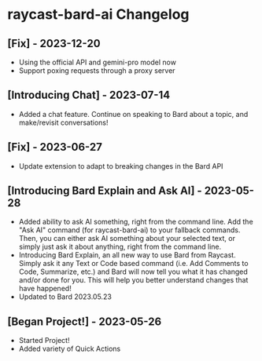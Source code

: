 # raycast-bard-ai Changelog

## [Fix] - 2023-12-20
- Using the official API and gemini-pro model now
- Support poxing requests through a proxy server

## [Introducing Chat] - 2023-07-14

- Added a chat feature. Continue on speaking to Bard about a topic, and make/revisit conversations!

## [Fix] - 2023-06-27

- Update extension to adapt to breaking changes in the Bard API

## [Introducing Bard Explain and Ask AI] - 2023-05-28

- Added ability to ask AI something, right from the command line. Add the "Ask AI" command (for raycast-bard-ai) to your fallback commands. Then, you can either ask AI something about your selected text, or simply just ask it about anything, right from the command line.
- Introducing Bard Explain, an all new way to use Bard from Raycast. Simply ask it any Text or Code based command (i.e. Add Comments to Code, Summarize, etc.) and Bard will now tell you what it has changed and/or done for you. This will help you better understand changes that have happened!
- Updated to Bard 2023.05.23

## [Began Project!] - 2023-05-26

- Started Project!
- Added variety of Quick Actions
